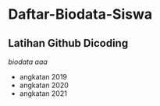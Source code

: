 # Daftar-Biodata-Siswa
Latihan Github Dicoding
--
*biodata aaa*
- angkatan 2019
- angkatan 2020
- angkatan 2021
